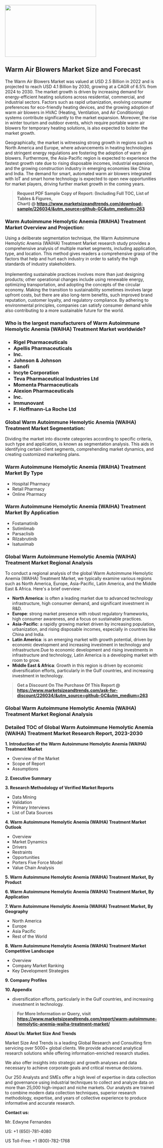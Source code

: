 <p><img class="alignnone size-medium wp-image-20088" src="https://ffe5etoiles.com/wp-content/uploads/2024/12/MST1-300x171.png" alt="" width="300" height="171" /></p><h2>Warm Air Blowers Market Size and Forecast</h2><p>The Warm Air Blowers Market was valued at USD 2.5 Billion in 2022 and is projected to reach USD 4.1 Billion by 2030, growing at a CAGR of 6.5% from 2024 to 2030. The market growth is driven by increasing demand for energy-efficient heating solutions across residential, commercial, and industrial sectors. Factors such as rapid urbanization, evolving consumer preferences for eco-friendly heating devices, and the growing adoption of warm air blowers in HVAC (Heating, Ventilation, and Air Conditioning) systems contribute significantly to the market expansion. Moreover, the rise in winter tourism and outdoor events, which require portable warm air blowers for temporary heating solutions, is also expected to bolster the market growth.</p><p>Geographically, the market is witnessing strong growth in regions such as North America and Europe, where advancements in heating technologies and stringent energy regulations are fostering the adoption of warm air blowers. Furthermore, the Asia-Pacific region is expected to experience the fastest growth rate due to rising disposable incomes, industrial expansion, and the growing construction industry in emerging economies like China and India. The demand for smart, automated warm air blowers integrated with IoT and smart home technology is expected to open new opportunities for market players, driving further market growth in the coming years.</p></p><blockquote id="" class=""><strong>Request PDF Sample Copy of Report: (Including Full TOC, List of Tables &amp; Figures, Chart)&nbsp;@&nbsp;<strong><a href="https://www.marketsizeandtrends.com/download-sample/226034/&utm_source=github-GC&utm_medium=263" target="_blank">https://www.marketsizeandtrends.com/download-sample/226034/&utm_source=github-GC&utm_medium=263</a></strong></strong></blockquote><h3 id="" class="">Warm Autoimmune Hemolytic Anemia (WAIHA) Treatment Market&nbsp;Overview and Projection:</h3><p id="" class="">Using a deliberate segmentation technique, the Warm Autoimmune Hemolytic Anemia (WAIHA) Treatment Market research study provides a comprehensive analysis of multiple market segments, including application, type, and location. This method gives readers a comprehensive grasp of the factors that help and hurt each industry in order to satisfy the high standards of industry stakeholders. <br /> <br />Implementing sustainable practices involves more than just designing products; other operational changes include using renewable energy, optimizing transportation, and adopting the concepts of the circular economy. Making the transition to sustainability sometimes involves large upfront costs, but there are also long-term benefits, such improved brand reputation, customer loyalty, and regulatory compliance. By adhering to environmental principles, companies can satisfy consumer demand while also contributing to a more sustainable future for the world.</p><h3 id="" class="">Who is the largest manufacturers of&nbsp;Warm Autoimmune Hemolytic Anemia (WAIHA) Treatment Market worldwide?</h3><h3 class=""><p><ul><li>Rigel Pharmaceuticals </li><li> Apellis Pharmaceuticals </li><li> Inc. </li><li> Johnson & Johnson </li><li> Sanofi </li><li> lncyte Corporation </li><li> Teva Pharmaceutical lndustries Ltd </li><li> Momenta Pharmaceuticals </li><li> Alexion Pharmaceuticals </li><li> Inc. </li><li> lmmunovant </li><li> F. Hoffmann-La Roche Ltd</li></ul></p></h3><h3 id="" class="">Global&nbsp;Warm Autoimmune Hemolytic Anemia (WAIHA) Treatment Market Segmentation:</h3><p id="" class="">Dividing the market into discrete categories according to specific criteria, such type and application, is known as segmentation analysis. This aids in identifying certain client segments, comprehending market dynamics, and creating customized marketing plans.</p><h3 id="" class="">Warm Autoimmune Hemolytic Anemia (WAIHA) Treatment Market&nbsp;By Type</h3><p><p><ul><li>Hospital Pharmacy</li><li> Retail Pharmacy</li><li> Online Pharmacy</p></li></ul></p></p><h3 id="" class="">Warm Autoimmune Hemolytic Anemia (WAIHA) Treatment Market&nbsp;By Application</h3><p class=""><p><ul><li>Fostamatinib</li><li> Sutimlimab</li><li> Parsaclisib</li><li> Rilzabrutinib</li><li> lsatuximab</li></ul></p></p><h3 id="" class="">Global Warm Autoimmune Hemolytic Anemia (WAIHA) Treatment Market Regional Analysis</h3><p id="" class="">To conduct a regional analysis of the global Warm Autoimmune Hemolytic Anemia (WAIHA) Treatment Market, we typically examine various regions such as North America, Europe, Asia-Pacific, Latin America, and the Middle East &amp; Africa. Here's a brief overview:</p><ul><li><strong>North America</strong>: is often a leading market due to advanced technology infrastructure, high consumer demand, and significant investment in R&amp;D.</li><li><strong>Europe</strong>: strong market presence with robust regulatory frameworks, high consumer awareness, and a focus on sustainable practices.</li><li><strong>Asia-Pacific</strong>: a rapidly growing market driven by increasing population, urbanization, and rising disposable incomes, especially in countries like China and India.</li><li><strong>Latin America</strong>: is an emerging market with growth potential, driven by economic development and increasing investment in technology and infrastructure.Due to economic development and rising investments in infrastructure and technology, Latin America is a developing market with room to grow.</li><li><strong>Middle East &amp; Africa</strong>: Growth in this region is driven by economic diversification efforts, particularly in the Gulf countries, and increasing investment in technology.</li></ul><blockquote id="" class=""><strong>Get a Discount On The Purchase Of This Report @ <strong><a href="https://www.marketsizeandtrends.com/ask-for-discount/226034/&utm_source=github-GC&utm_medium=263" target="_blank">https://www.marketsizeandtrends.com/ask-for-discount/226034/&utm_source=github-GC&utm_medium=263</a></strong></strong></blockquote><h3 id="" class="">Global Warm Autoimmune Hemolytic Anemia (WAIHA) Treatment Market Regional Analysis</h3><h3 id="" class="">Detailed TOC of Global Warm Autoimmune Hemolytic Anemia (WAIHA) Treatment Market Research Report, 2023-2030</h3><p id="" class=""><strong>1. Introduction of the Warm Autoimmune Hemolytic Anemia (WAIHA) Treatment Market</strong></p><ul><li>Overview of the Market</li><li>Scope of Report</li><li>Assumptions</li></ul><p id="" class=""><strong>2. Executive Summary</strong></p><p id="" class=""><strong>3. Research Methodology of Verified Market Reports</strong></p><ul><li>Data Mining</li><li>Validation</li><li>Primary Interviews</li><li>List of Data Sources</li></ul><p id="" class=""><strong>4. Warm Autoimmune Hemolytic Anemia (WAIHA) Treatment Market Outlook</strong></p><ul><li>Overview</li><li>Market Dynamics</li><li>Drivers</li><li>Restraints</li><li>Opportunities</li><li>Porters Five Force Model</li><li>Value Chain Analysis</li></ul><p id="" class=""><strong>5. Warm Autoimmune Hemolytic Anemia (WAIHA) Treatment Market, By Product</strong></p><p id="" class=""><strong>6. Warm Autoimmune Hemolytic Anemia (WAIHA) Treatment Market, By Application</strong></p><p id="" class=""><strong>7. Warm Autoimmune Hemolytic Anemia (WAIHA) Treatment Market, By Geography</strong></p><ul><li>North America</li><li>Europe</li><li>Asia Pacific</li><li>Rest of the World</li></ul><p id="" class=""><strong>8. Warm Autoimmune Hemolytic Anemia (WAIHA) Treatment Market Competitive Landscape</strong></p><ul><li>Overview</li><li>Company Market Ranking</li><li>Key Development Strategies</li></ul><p id="" class=""><strong>9. Company Profiles</strong></p><p id="" class=""><strong>10. Appendix</strong></p><ul><li>diversification efforts, particularly in the Gulf countries, and increasing investment in technology.</li></ul><blockquote id="" class=""><strong>For More Information or Query, visit <strong><strong><a href="https://www.marketsizeandtrends.com/report/warm-autoimmune-hemolytic-anemia-waiha-treatment-market/" target="_blank">https://www.marketsizeandtrends.com/report/warm-autoimmune-hemolytic-anemia-waiha-treatment-market/</a></strong></strong></strong></blockquote><p id="" class=""><strong>About Us: Market Size And Trends</strong></p><p id="" class="">Market Size And Trends is a leading Global Research and Consulting firm servicing over 5000+ global clients. We provide advanced analytical research solutions while offering information-enriched research studies.</p><p id="" class="">We also offer insights into strategic and growth analyses and data necessary to achieve corporate goals and critical revenue decisions.</p><p id="" class="">Our 250 Analysts and SMEs offer a high level of expertise in data collection and governance using industrial techniques to collect and analyze data on more than 25,000 high-impact and niche markets. Our analysts are trained to combine modern data collection techniques, superior research methodology, expertise, and years of collective experience to produce informative and accurate research.</p><p id="" class=""><strong>Contact us:</strong></p><p id="" class="">Mr. Edwyne Fernandes</p><p id="" class="">US: +1 (650)-781-4080</p><p id="" class="">US Toll-Free: +1 (800)-782-1768</p>
